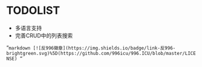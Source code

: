 
# TODOLIST
* 多语言支持
* 完善CRUD中的列表搜索

“`markdown
[![反996徽章](https://img.shields.io/badge/link-反996-brightgreen.svg)%5D(https://github.com/996icu/996.ICU/blob/master/LICENSE)
“`
